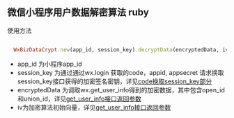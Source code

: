 ## 微信小程序用户数据解密算法 ruby

使用方法

```ruby

  WxBizDataCrypt.new(app_id, session_key).decryptData(encryptedData, iv)

```

* app_id 为小程序app_id
* session_key 为通过通过wx.login 获取的code，appid, appsecret 请求换取session_key接口获得的加密签名密钥，详见[code换取session_key部分](https://mp.weixin.qq.com/debug/wxadoc/dev/api/api-login.html?t=20161122)
* encryptedData 为调取wx.get_user_info得到的加密数据，其中包含open_id和union_id，详见[get_user_info接口返回参数](https://mp.weixin.qq.com/debug/wxadoc/dev/api/open.html?t=20161122)
* iv为加密算法初始向量，详见[get_user_info接口返回参数](https://mp.weixin.qq.com/debug/wxadoc/dev/api/open.html?t=20161122)
